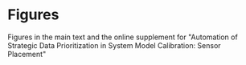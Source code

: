 # Figures

Figures in the main text and the online supplement for "Automation of Strategic Data Prioritization in System Model Calibration: Sensor Placement"
